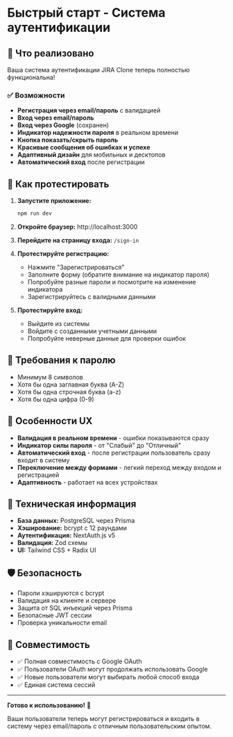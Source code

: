 # Быстрый старт - Система аутентификации

## 🎉 Что реализовано

Ваша система аутентификации JIRA Clone теперь полностью функциональна! 

### ✅ Возможности
- **Регистрация через email/пароль** с валидацией
- **Вход через email/пароль** 
- **Вход через Google** (сохранен)
- **Индикатор надежности пароля** в реальном времени
- **Кнопка показать/скрыть пароль**
- **Красивые сообщения об ошибках и успехе**
- **Адаптивный дизайн** для мобильных и десктопов
- **Автоматический вход** после регистрации

## 🚀 Как протестировать

1. **Запустите приложение:**
   ```bash
   npm run dev
   ```

2. **Откройте браузер:** http://localhost:3000

3. **Перейдите на страницу входа:** `/sign-in`

4. **Протестируйте регистрацию:**
   - Нажмите "Зарегистрироваться"
   - Заполните форму (обратите внимание на индикатор пароля)
   - Попробуйте разные пароли и посмотрите на изменение индикатора
   - Зарегистрируйтесь с валидными данными

5. **Протестируйте вход:**
   - Выйдите из системы
   - Войдите с созданными учетными данными
   - Попробуйте неверные данные для проверки ошибок

## 🔐 Требования к паролю

- Минимум 8 символов
- Хотя бы одна заглавная буква (A-Z)
- Хотя бы одна строчная буква (a-z)
- Хотя бы одна цифра (0-9)

## 🎨 Особенности UX

- **Валидация в реальном времени** - ошибки показываются сразу
- **Индикатор силы пароля** - от "Слабый" до "Отличный"
- **Автоматический вход** - после регистрации пользователь сразу входит в систему
- **Переключение между формами** - легкий переход между входом и регистрацией
- **Адаптивность** - работает на всех устройствах

## 🔧 Техническая информация

- **База данных:** PostgreSQL через Prisma
- **Хэширование:** bcrypt с 12 раундами
- **Аутентификация:** NextAuth.js v5
- **Валидация:** Zod схемы
- **UI:** Tailwind CSS + Radix UI

## 🛡️ Безопасность

- Пароли хэшируются с bcrypt
- Валидация на клиенте и сервере
- Защита от SQL инъекций через Prisma
- Безопасные JWT сессии
- Проверка уникальности email

## 📱 Совместимость

- ✅ Полная совместимость с Google OAuth
- ✅ Пользователи OAuth могут продолжать использовать Google
- ✅ Новые пользователи могут выбирать любой способ входа
- ✅ Единая система сессий

---

**Готово к использованию!** 🎊

Ваши пользователи теперь могут регистрироваться и входить в систему через email/пароль с отличным пользовательским опытом. 